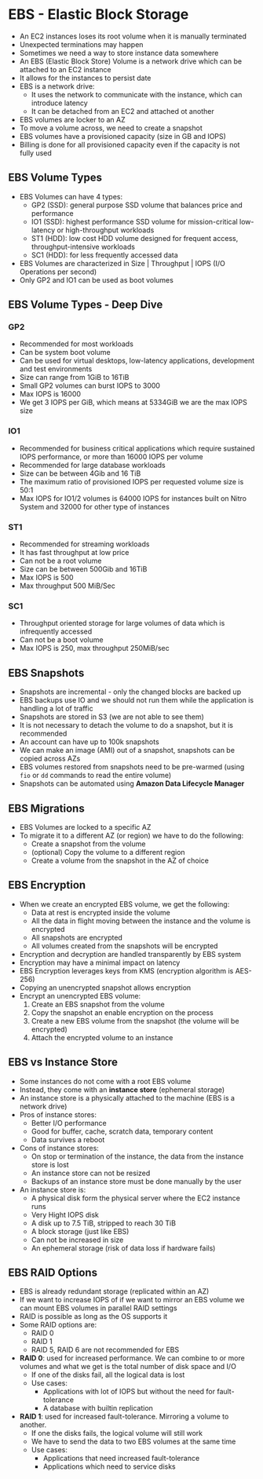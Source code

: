# EBS - Elastic Block Storage

- An EC2 instances loses its root volume when it is manually terminated
- Unexpected terminations may happen
- Sometimes we need a way to store instance data somewhere
- An EBS (Elastic Block Store) Volume is a network drive which can be attached to an EC2 instance
- It allows for the instances to persist date
- EBS is a network drive:
    - It uses the network to communicate with the instance, which can introduce latency
    - It can be detached from an EC2 and attached ot another
- EBS volumes are locker to an AZ
- To move a volume across, we need to create a snapshot
- EBS volumes have a provisioned capacity (size in GB and IOPS)
- Billing is done for all provisioned capacity even if the capacity is not fully used

## EBS Volume Types

- EBS Volumes can have 4 types:
    - GP2 (SSD): general purpose SSD volume that balances price and performance
    - IO1 (SSD): highest performance SSD volume for mission-critical low-latency or high-throughput workloads
    - ST1 (HDD): low cost HDD volume designed for frequent access, throughput-intensive workloads
    - SC1 (HDD): for less frequently accessed data
- EBS Volumes are characterized in Size | Throughput | IOPS (I/O Operations per second)
- Only GP2 and IO1 can be used as boot volumes

## EBS Volume Types - Deep Dive

### GP2

- Recommended for most workloads
- Can be system boot volume
- Can be used for virtual desktops, low-latency applications, development and test environments
- Size can range from 1GiB to 16TiB
- Small GP2 volumes can burst IOPS to 3000
- Max IOPS is 16000
- We get 3 IOPS per GiB, which means at 5334GiB we are the max IOPS size

### IO1 

- Recommended for business critical applications which require sustained IOPS performance, or more than 16000 IOPS per volume
- Recommended for large database workloads
- Size can be between 4Gib and 16 TiB
- The maximum ratio of provisioned IOPS per requested volume size is 50:1
- Max IOPS for IO1/2 volumes is 64000 IOPS for instances built on Nitro System and 32000 for other type of instances

### ST1

- Recommended for streaming workloads
- It has fast throughput at low price
- Can not be a root volume
- Size can be between 500Gib and 16TiB
- Max IOPS is 500
- Max throughput 500 MiB/Sec

### SC1

- Throughput oriented storage for large volumes of data which is infrequently accessed
- Can not be a boot volume
- Max IOPS is 250, max throughput 250MiB/sec

## EBS Snapshots

- Snapshots are incremental - only the changed blocks are backed up
- EBS backups use IO and we should not run them while the application is handling a lot of traffic
- Snapshots are stored in S3 (we are not able to see them)
- It is not necessary to detach the volume to do a snapshot, but it is recommended
- An account can have up to 100k snapshots
- We can make an image (AMI) out of a snapshot, snapshots can be copied across AZs
- EBS volumes restored from snapshots need to be pre-warmed (using `fio` or `dd` commands to read the entire volume)
- Snapshots can be automated using **Amazon Data Lifecycle Manager**

## EBS Migrations

- EBS Volumes are locked to a specific AZ
- To migrate it to a different AZ (or region) we have to do the following:
    - Create a snapshot from the volume
    - (optional) Copy the volume to a different region
    - Create a volume from the snapshot in the AZ of choice

## EBS Encryption

- When we create an encrypted EBS volume, we get the following:
    - Data at rest is encrypted inside the volume
    - All the data in flight moving between the instance and the volume is encrypted
    - All snapshots are encrypted
    - All volumes created from the snapshots will be encrypted
- Encryption and decryption are handled transparently by EBS system
- Encryption may have a minimal impact on latency
- EBS Encryption leverages keys from KMS (encryption algorithm is AES-256)
- Copying an unencrypted snapshot allows encryption
- Encrypt an unencrypted EBS volume:
    1. Create an EBS snapshot from the volume
    2. Copy the snapshot an enable encryption on the process
    3. Create a new EBS volume from the snapshot (the volume will be encrypted)
    4. Attach the encrypted volume to an instance

## EBS vs Instance Store

- Some instances do not come with a root EBS volume
- Instead, they come with an **instance store** (ephemeral storage)
- An instance store is  a physically attached to the machine (EBS is a network drive)
- Pros of instance stores:
    - Better I/O performance
    - Good for buffer, cache, scratch data, temporary content
    - Data survives a reboot
- Cons of instance stores:
    - On stop or termination of the instance, the data from the instance store is lost
    - An instance store can not be resized
    - Backups of an instance store must be done manually by the user
- An instance store is:
    - A physical disk form the physical server where the EC2 instance runs
    - Very Hight IOPS disk
    - A disk up to 7.5 TiB, stripped to reach 30 TiB
    - A block storage (just like EBS)
    - Can not be increased in size
    - An ephemeral storage (risk of data loss if hardware fails)

## EBS RAID Options

- EBS is already redundant storage (replicated within an AZ)
- If we want to increase IOPS of if we want to mirror an EBS volume we can mount EBS volumes in parallel RAID settings
- RAID is possible as long as the OS supports it
- Some RAID options are:
    - RAID 0
    - RAID 1
    - RAID 5, RAID 6 are not recommended for EBS
- **RAID 0**: used for increased performance. We can combine to or more volumes and what we get is the total number of disk space and I/O
    - If one of the disks fail, all the logical data is lost
    - Use cases:
        - Applications with lot of IOPS but without the need for fault-tolerance
        - A database with builtin replication
- **RAID 1**: used for increased fault-tolerance. Mirroring a volume to another.
    - If one the disks fails, the logical volume will still work
    - We have to send the data to two EBS volumes at the same time
    - Use cases:
        - Applications that need increased fault-tolerance
        - Applications which need to service disks